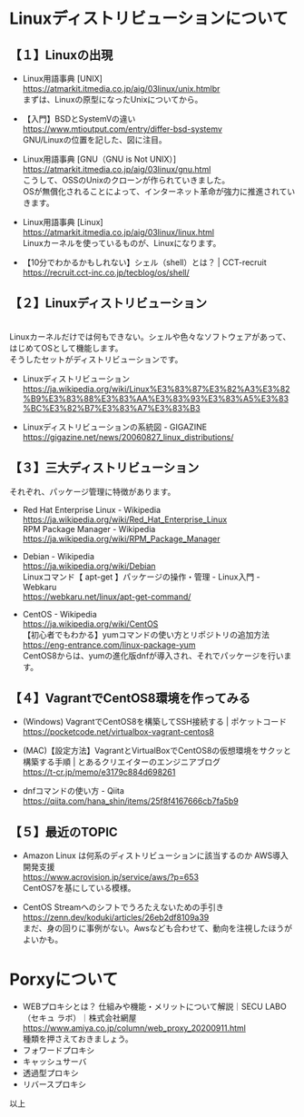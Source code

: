 # Linuxディストリビューションについて

## 【１】Linuxの出現

* Linux用語事典 [UNIX]
<br>https://atmarkit.itmedia.co.jp/aig/03linux/unix.htmlbr
<br>まずは、Linuxの原型になったUnixについてから。

* 【入門】BSDとSystemVの違い
<br>https://www.mtioutput.com/entry/differ-bsd-systemv
<br>GNU/Linuxの位置を記した、図に注目。

* Linux用語事典 [GNU（GNU is Not UNIX）]
<br>https://atmarkit.itmedia.co.jp/aig/03linux/gnu.html
<br>こうして、OSSのUnixのクローンが作られていきました。
<br>OSが無償化されることによって、インターネット革命が強力に推進されていきます。

* Linux用語事典 [Linux]
<br>https://atmarkit.itmedia.co.jp/aig/03linux/linux.html
<br>Linuxカーネルを使っているものが、Linuxになります。

* 【10分でわかるかもしれない】シェル（shell）とは？ | CCT-recruit
<br>https://recruit.cct-inc.co.jp/tecblog/os/shell/

## 【２】Linuxディストリビューション

<br>Linuxカーネルだけでは何もできない。シェルや色々なソフトウェアがあって、はじめてOSとして機能します。
<br>そうしたセットがディストリビューションです。

* Linuxディストリビューション
<br>https://ja.wikipedia.org/wiki/Linux%E3%83%87%E3%82%A3%E3%82%B9%E3%83%88%E3%83%AA%E3%83%93%E3%83%A5%E3%83%BC%E3%82%B7%E3%83%A7%E3%83%B3

* Linuxディストリビューションの系統図 - GIGAZINE
<br>https://gigazine.net/news/20060827_linux_distributions/


## 【３】三大ディストリビューション
それぞれ、パッケージ管理に特徴があります。

* Red Hat Enterprise Linux - Wikipedia
<br>https://ja.wikipedia.org/wiki/Red_Hat_Enterprise_Linux
<br>RPM Package Manager - Wikipedia
<br>https://ja.wikipedia.org/wiki/RPM_Package_Manager

* Debian - Wikipedia
<br>https://ja.wikipedia.org/wiki/Debian
<br>Linuxコマンド【 apt-get 】パッケージの操作・管理 - Linux入門 - Webkaru
<br>https://webkaru.net/linux/apt-get-command/

* CentOS - Wikipedia
<br>https://ja.wikipedia.org/wiki/CentOS
<br>【初心者でもわかる】yumコマンドの使い方とリポジトリの追加方法
<br>https://eng-entrance.com/linux-package-yum
<br>CentOS8からは、yumの進化版dnfが導入され、それでパッケージを行います。

## 【４】VagrantでCentOS8環境を作ってみる

* (Windows) VagrantでCentOS8を構築してSSH接続する  |  ポケットコード
<br>https://pocketcode.net/virtualbox-vagrant-centos8

* (MAC)【設定方法】VagrantとVirtualBoxでCentOS8の仮想環境をサクッと構築する手順 | とあるクリエイターのエンジニアブログ
<br>https://t-cr.jp/memo/e3179c884d698261

* dnfコマンドの使い方 - Qiita
<br>https://qiita.com/hana_shin/items/25f8f4167666cb7fa5b9

## 【５】最近のTOPIC

* Amazon Linux は何系のディストリビューションに該当するのか AWS導入開発支援
<br>https://www.acrovision.jp/service/aws/?p=653
<br>CentOS7を基にしている模様。

* CentOS Streamへのシフトでうろたえないための手引き
<br>https://zenn.dev/koduki/articles/26eb2df8109a39
<br>まだ、身の回りに事例がない。Awsなども合わせて、動向を注視したほうがよいかも。

# Porxyについて

* WEBプロキシとは？ 仕組みや機能・メリットについて解説｜SECU LABO（セキュ ラボ）｜株式会社網屋
<br>https://www.amiya.co.jp/column/web_proxy_20200911.html
<br>種類を押さえておきましょう。
* フォワードプロキシ
* キャッシュサーバ
* 透過型プロキシ
* リバースプロキシ

以上
